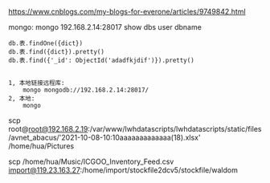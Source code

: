 https://www.cnblogs.com/my-blogs-for-everone/articles/9749842.html


mongo:
    mongo 192.168.2.14:28017
    show dbs
    user dbname


    db.表.findOne({dict})
    db.表.find({dict}).pretty()
    db.表.find({'_id': ObjectId('adadfkjdif')}).pretty()


    1, 本地链接远程库:
        mongo mongodb://192.168.2.14:28017/
    2, 本地:
        mongo


scp  root@root@192.168.2.19:/var/www/lwhdatascripts/lwhdatascripts/static/files/avnet_abacus/'2021-10-08-10:10aaaaaaaaaaaaa(18).xlsx'  /home/hua/Pictures


scp  /home/hua/Music/ICGOO_Inventory_Feed.csv    import@119.23.163.27:/home/import/stockfile2dcv5/stockfile/waldom
